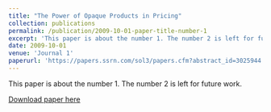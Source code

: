 ```yaml
---
title: "The Power of Opaque Products in Pricing"
collection: publications
permalink: /publication/2009-10-01-paper-title-number-1
excerpt: 'This paper is about the number 1. The number 2 is left for future work.'
date: 2009-10-01
venue: 'Journal 1'
paperurl: 'https://papers.ssrn.com/sol3/papers.cfm?abstract_id=3025944'
---
```

This paper is about the number 1. The number 2 is left for future work.

[Download paper here](https://papers.ssrn.com/sol3/papers.cfm?abstract_id=3025944)
